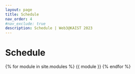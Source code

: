 ```yaml
---
layout: page
title: Schedule
nav_order: 4
#nav_exclude: true
description: Schedule | Web3@KAIST 2023
---
```


# Schedule 

{% for module in site.modules %}
{{ module }}
{% endfor %}
